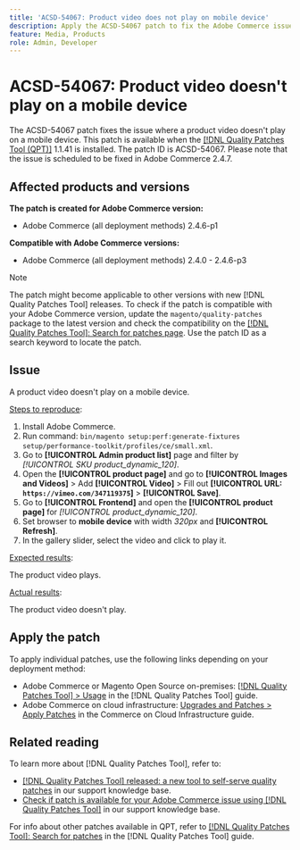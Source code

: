 ```yaml
---
title: 'ACSD-54067: Product video does not play on mobile device'
description: Apply the ACSD-54067 patch to fix the Adobe Commerce issue where a product video doesn't play on a mobile device.
feature: Media, Products
role: Admin, Developer
---
```

# ACSD-54067: Product video doesn't play on a mobile device

The ACSD-54067 patch fixes the issue where a product video doesn't play on a mobile device. This patch is available when the [[!DNL Quality Patches Tool (QPT)]](/help/announcements/adobe-commerce-announcements/magento-quality-patches-released-new-tool-to-self-serve-quality-patches.md) 1.1.41 is installed. The patch ID is ACSD-54067. Please note that the issue is scheduled to be fixed in Adobe Commerce 2.4.7.

## Affected products and versions

**The patch is created for Adobe Commerce version:**

* Adobe Commerce (all deployment methods) 2.4.6-p1

**Compatible with Adobe Commerce versions:**

* Adobe Commerce (all deployment methods) 2.4.0 - 2.4.6-p3

>[!NOTE]
>
>The patch might become applicable to other versions with new [!DNL Quality Patches Tool] releases. To check if the patch is compatible with your Adobe Commerce version, update the `magento/quality-patches` package to the latest version and check the compatibility on the [[!DNL Quality Patches Tool]: Search for patches page](https://experienceleague.adobe.com/tools/commerce-quality-patches/index.html). Use the patch ID as a search keyword to locate the patch.

## Issue

A product video doesn't play on a mobile device.

<u>Steps to reproduce</u>:

1. Install Adobe Commerce.
1. Run command:
`bin/magento setup:perf:generate-fixtures setup/performance-toolkit/profiles/ce/small.xml`.
1. Go to **[!UICONTROL Admin product list]** page and filter by *[!UICONTROL SKU product_dynamic_120]*.
1. Open the **[!UICONTROL product page]** and go to **[!UICONTROL Images and Videos]** > Add **[!UICONTROL Video]** > Fill out **[!UICONTROL URL: `https://vimeo.com/347119375`]** > **[!UICONTROL Save]**.
1. Go to **[!UICONTROL Frontend]** and open the **[!UICONTROL product page]** for *[!UICONTROL product_dynamic_120]*.
1. Set browser to **mobile device** with width *320px* and **[!UICONTROL Refresh]**.
1. In the gallery slider, select the video and click to play it.

<u>Expected results</u>:

The product video plays.

<u>Actual results</u>:

The product video doesn't play.
 
## Apply the patch

To apply individual patches, use the following links depending on your deployment method:

* Adobe Commerce or Magento Open Source on-premises: [[!DNL Quality Patches Tool] > Usage](https://experienceleague.adobe.com/docs/commerce-operations/tools/quality-patches-tool/usage.html) in the [!DNL Quality Patches Tool] guide.
* Adobe Commerce on cloud infrastructure: [Upgrades and Patches > Apply Patches](https://experienceleague.adobe.com/docs/commerce-cloud-service/user-guide/develop/upgrade/apply-patches.html) in the Commerce on Cloud Infrastructure guide.

## Related reading

To learn more about [!DNL Quality Patches Tool], refer to:

* [[!DNL Quality Patches Tool] released: a new tool to self-serve quality patches](/help/announcements/adobe-commerce-announcements/magento-quality-patches-released-new-tool-to-self-serve-quality-patches.md) in our support knowledge base.
* [Check if patch is available for your Adobe Commerce issue using [!DNL Quality Patches Tool]](/help/support-tools/patches-available-in-qpt-tool/check-patch-for-magento-issue-with-magento-quality-patches.md) in our support knowledge base.

For info about other patches available in QPT, refer to [[!DNL Quality Patches Tool]: Search for patches](https://experienceleague.adobe.com/tools/commerce-quality-patches/index.html) in the [!DNL Quality Patches Tool] guide.